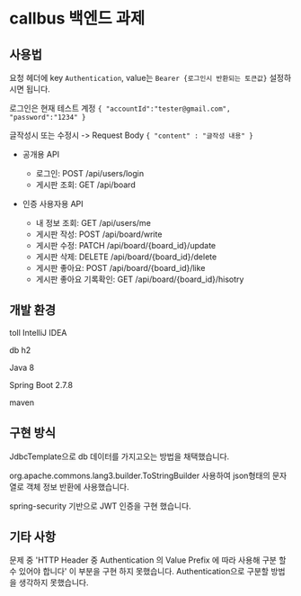 # callbus 백엔드 과제


##  사용법
요청 헤더에 key `Authentication`, value는 `Bearer {로그인시 반환되는 토큰값}` 설정하시면 됩니다.

로그인은 현재 테스트 계정
`{
   "accountId":"tester@gmail.com",
   "password":"1234"
}`

글작성시 또는 수정시 -> Request Body `{ "content" : "글작성 내용" }`

- 공개용 API
  * 로그인: POST /api/users/login
  * 게시판 조회: GET /api/board
  
- 인증 사용자용 API
  * 내 정보 조회: GET /api/users/me
  * 게시판 작성: POST /api/board/write
  * 게시판 수정: PATCH /api/board/{board_id}/update
  * 게시판 삭제: DELETE /api/board/{board_id}/delete
  * 게시판 좋아요: POST /api/board/{board_id}/like
  * 게시판 좋아요 기록확인: GET /api/board/{board_id}/hisotry

## 개발 환경 
toll IntelliJ IDEA

db h2

Java 8 

Spring Boot 2.7.8

maven

## 구현 방식
JdbcTemplate으로 db 데이터를 가지고오는 방법을 채택했습니다.

org.apache.commons.lang3.builder.ToStringBuilder 사용하여 json형태의 문자열로 객체 정보 반환에 사용했습니다.

spring-security 기반으로 JWT 인증을 구현 했습니다.

## 기타 사항
문제 중 'HTTP Header 중 Authentication 의 Value Prefix 에 따라 사용해 구분 할 수 있어야 합니다' 이 부분을 구현 하지 못했습니다.
Authentication으로 구분할 방법을 생각하지 못했습니다.

